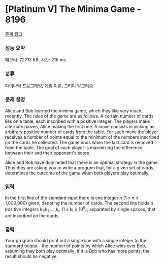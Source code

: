 # [Platinum V] The Minima Game - 8196 

[문제 링크](https://www.acmicpc.net/problem/8196) 

### 성능 요약

메모리: 72212 KB, 시간: 216 ms

### 분류

다이나믹 프로그래밍, 게임 이론, 그리디 알고리즘

### 문제 설명

<p>Alice and Bob learned the minima game, which they like very much, recently. The rules of the game are as follows. A certain number of cards lies on a table, each inscribed with a positive integer. The players make alternate moves, Alice making the first one. A move consists in picking an arbitrary positive number of cards from the table. For such move the player receives a number of points equal to the minimum of the numbers inscribed on the cards he collected. The game ends when the last card is removed from the table. The goal of each player is maximizing the difference between their and their opponent's score.</p>

<p>Alice and Bob have duly noted that there is an optimal strategy in the game. Thus they are asking you to write a program that, for a given set of cards, determines the outcome of the game when both players play optimally.</p>

### 입력 

 <p>In the first line of the standard input there is one integer n (1 ≤ n ≤ 1,000,000) given, denoting the number of cards. The second line holds n positive integers k<sub>1</sub>,k<sub>2</sub>,…,k<sub>n</sub> (1 ≤ k<sub>i</sub> ≤ 10<sup>9</sup>), separated by single spaces, that are inscribed on the cards.</p>

### 출력 

 <p>Your program should print out a single line with a single integer to the standard output - the number of points by which Alice wins over Bob, assuming they both play optimally; if it is Bob who has more points, the result should be negative.</p>

